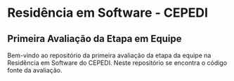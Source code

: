 # Residência em Software - CEPEDI

## Primeira Avaliação da Etapa em Equipe
Bem-vindo ao repositório da primeira avaliação da etapa da equipe na Residência em Software do CEPEDI. Neste
repositório se encontra o código fonte da avaliação.